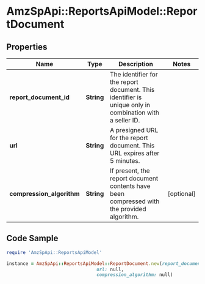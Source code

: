 # AmzSpApi::ReportsApiModel::ReportDocument

## Properties

Name | Type | Description | Notes
------------ | ------------- | ------------- | -------------
**report_document_id** | **String** | The identifier for the report document. This identifier is unique only in combination with a seller ID. | 
**url** | **String** | A presigned URL for the report document. This URL expires after 5 minutes. | 
**compression_algorithm** | **String** | If present, the report document contents have been compressed with the provided algorithm. | [optional] 

## Code Sample

```ruby
require 'AmzSpApi::ReportsApiModel'

instance = AmzSpApi::ReportsApiModel::ReportDocument.new(report_document_id: null,
                                 url: null,
                                 compression_algorithm: null)
```



